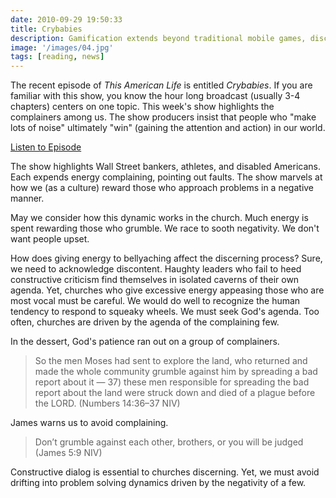 ```yaml
---
date: 2010-09-29 19:50:33
title: Crybabies
description: Gamification extends beyond traditional mobile games, discovering innovative strategies to incorporate game-like elements into non-gaming apps for enhanced
image: '/images/04.jpg'
tags: [reading, news]
---
```


The recent episode of *This American Life* is entitled *Crybabies*.  If you are familiar with this show, you know the hour long broadcast (usually 3-4 chapters) centers on one topic.  This week's show highlights the complainers among us.  The show producers insist that people who "make lots of noise" ultimately "win" (gaining the attention and action) in our world.

[Listen to Episode](http://www.thisamericanlife.org/radio-archives/episode/415/crybabies "Crybabies | This American Life")

The show highlights Wall Street bankers, athletes, and disabled Americans.  Each expends energy complaining, pointing out faults.  The show marvels at how we (as a culture) reward those who approach problems in a negative manner.

May we consider how this dynamic works in the church.  Much energy is spent rewarding those who grumble.  We race to sooth negativity.  We don't want people upset.

How does giving energy to bellyaching affect the discerning process?  Sure, we need to acknowledge discontent.  Haughty leaders who fail to heed constructive criticism find themselves in isolated caverns of their own agenda.  Yet, churches who give excessive energy appeasing those who are most vocal must be careful.  We would do well to recognize the human tendency to respond to squeaky wheels.  We must seek God's agenda.  Too often, churches are driven by the agenda of the complaining few.

In the dessert, God's patience ran out on a group of complainers.

>So the men Moses had sent to explore the land, who returned and made the whole community grumble against him by spreading a bad report about it — 37) these men responsible for spreading the bad report about the land were struck down and died of a plague before the LORD. (Numbers 14:36–37 NIV)

James warns us to avoid complaining.

>Don’t grumble against each other, brothers, or you will be judged (James 5:9 NIV)

Constructive dialog is essential to churches discerning.  Yet, we must avoid drifting into problem solving dynamics driven by the negativity of a few.
